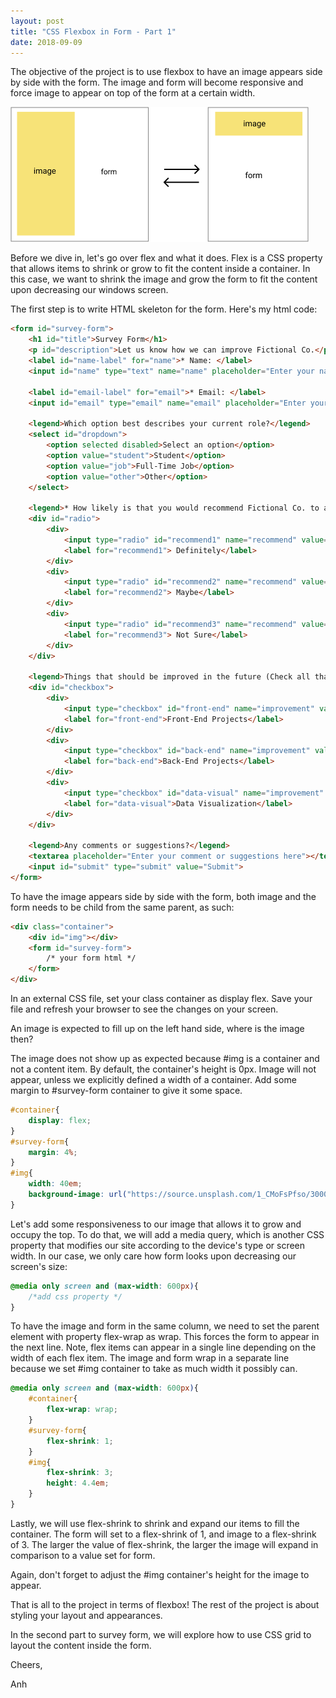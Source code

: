 ```yaml
---
layout: post
title: "CSS Flexbox in Form - Part 1"
date: 2018-09-09
---
```


The objective of the project is to use flexbox to have an image appears side by side with the form. The image and form will become responsive and force image to appear on top of the form at a certain width.

![An image depicts the appearance of the layout in standard and in responsive view](/assets/post/form.png)

Before we dive in, let's go over flex and what it does. Flex is a CSS property that allows items to shrink or grow to fit the content inside a container. In this case, we want to shrink the image and grow the form to fit the content upon decreasing our windows screen.

The first step is to write HTML skeleton for the form. Here's my html code:

```html
<form id="survey-form">
	<h1 id="title">Survey Form</h1>
	<p id="description">Let us know how we can improve Fictional Co.</p>
	<label id="name-label" for="name">* Name: </label>
	<input id="name" type="text" name="name" placeholder="Enter your name" required>

	<label id="email-label" for="email">* Email: </label>
	<input id="email" type="email" name="email" placeholder="Enter your Email" required>

	<legend>Which option best describes your current role?</legend>
	<select id="dropdown">
		<option selected disabled>Select an option</option>
		<option value="student">Student</option>
		<option value="job">Full-Time Job</option>
		<option value="other">Other</option>
	</select>

	<legend>* How likely is that you would recommend Fictional Co. to a friend?</legend>
	<div id="radio">
		<div>
			<input type="radio" id="recommend1" name="recommend" value="definitely" required>
			<label for="recommend1"> Definitely</label>
		</div>
		<div>
			<input type="radio" id="recommend2" name="recommend" value="maybe" required>
			<label for="recommend2"> Maybe</label>
		</div>
		<div>
			<input type="radio" id="recommend3" name="recommend" value="not-sure" required>
			<label for="recommend3"> Not Sure</label>
		</div>
	</div>

	<legend>Things that should be improved in the future (Check all that apply):</legend>
	<div id="checkbox">
		<div>
			<input type="checkbox" id="front-end" name="improvement" value="front-end">
			<label for="front-end">Front-End Projects</label>
		</div>
		<div>
			<input type="checkbox" id="back-end" name="improvement" value="back-end">
			<label for="back-end">Back-End Projects</label>
		</div>
		<div>
			<input type="checkbox" id="data-visual" name="improvement" value="data-visual">
			<label for="data-visual">Data Visualization</label>
		</div>
	</div>

	<legend>Any comments or suggestions?</legend>
	<textarea placeholder="Enter your comment or suggestions here"></textarea>
	<input id="submit" type="submit" value="Submit">
</form>
```

To have the image appears side by side with the form,  both image and the form needs to be child from the same parent, as such: 

```html
<div class="container"> 
	<div id="img"></div> 
	<form id="survey-form">
		/* your form html */
	</form>
</div>
```

In an external CSS file, set your class container as display flex. Save your file and refresh your browser to see the changes on your screen. 

An image is expected to fill up on the left hand side, where is the image then?

The image does not show up as expected because #img is a container and not a content item. By default, the container's height is 0px. Image will not appear, unless we explicitly defined a width of a container. Add some margin to #survey-form container to give it some space.

```css
#container{
	display: flex;
}
#survey-form{
	margin: 4%;
}
#img{
	width: 40em;
	background-image: url("https://source.unsplash.com/1_CMoFsPfso/3000x2000"); 
}
```

Let's add some responsiveness to our image that allows it to grow and occupy the top. To do that, we will add a media query, which is another CSS property that modifies our site according to the device's type or screen width. In our case, we only care how form looks upon decreasing our screen's size:

```css
@media only screen and (max-width: 600px){
	/*add css property */
}
```

To have the image and form in the same column, we need to set the parent element with property flex-wrap as wrap. This forces the form to appear in the next line. Note, flex items can appear in a single line depending on the width of each flex item. The image and form wrap in a separate line because we set #img container to take as much width it possibly can. 

```css
@media only screen and (max-width: 600px){
	#container{
		flex-wrap: wrap;
	}
	#survey-form{
		flex-shrink: 1;
	}
	#img{
		flex-shrink: 3;
		height: 4.4em;
	}
}
```

Lastly, we will use flex-shrink to shrink and expand our items to fill the container. The form will set to a flex-shrink of 1, and image to a flex-shrink of 3. The larger the value of flex-shrink,  the larger the image will expand in comparison to a value set for form. 

Again, don't forget to adjust the #img container's height for the image to appear. 

That is all to the project in terms of flexbox! The rest of the project is about styling your layout and appearances. 

In the second part to survey form, we will explore how to use CSS grid to layout the content inside the form. 

Cheers,

Anh

